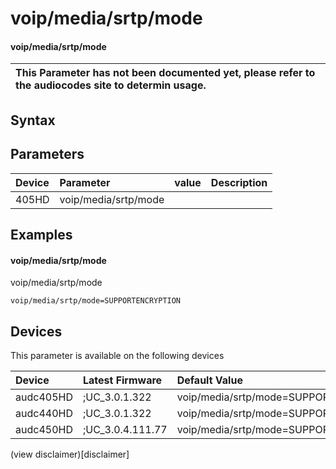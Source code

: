 ﻿---
description: voip/media/srtp/mode
search: false
---

# voip/media/srtp/mode

#### voip/media/srtp/mode


| This Parameter has not been documented yet, please refer to the audiocodes site to determin usage.  | 
| :--- |

## Syntax

## Parameters
|Device|Parameter|value|Description|
|:---|:---|:---|:---|
| 405HD | voip/media/srtp/mode |  |  |

## Examples
#### voip/media/srtp/mode

voip/media/srtp/mode

```
voip/media/srtp/mode=SUPPORTENCRYPTION
```

## Devices
This parameter is available on the following devices

| Device | Latest Firmware | Default Value |
|:---|:---|:---|
| audc405HD | ;UC_3.0.1.322 | voip/media/srtp/mode=SUPPORTENCRYPTION 
| audc440HD | ;UC_3.0.1.322 | voip/media/srtp/mode=SUPPORTENCRYPTION 
| audc450HD | ;UC_3.0.4.111.77 | voip/media/srtp/mode=SUPPORTENCRYPTION 

(view disclaimer)[disclaimer]
